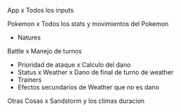 App
x Todos los inputs

Pokemon
x Todos los stats y movimientos del Pokemon
- Natures

Battle
x Manejo de turnos
- Prioridad de ataque
x Calculo del dano
- Status
x Weather
x Dano de final de turno de weather
- Trainers
- Efectos secundarios de Weather que no es dano

Otras Cosas
x Sandstorm y los climas duracion
